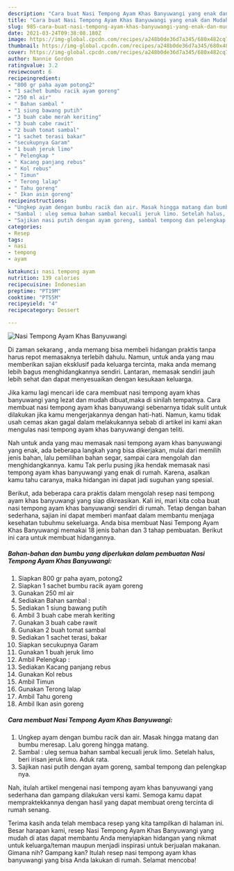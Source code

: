 ```yaml
---
description: "Cara buat Nasi Tempong Ayam Khas Banyuwangi yang enak dan Mudah Dibuat"
title: "Cara buat Nasi Tempong Ayam Khas Banyuwangi yang enak dan Mudah Dibuat"
slug: 985-cara-buat-nasi-tempong-ayam-khas-banyuwangi-yang-enak-dan-mudah-dibuat
date: 2021-03-24T09:38:08.180Z
image: https://img-global.cpcdn.com/recipes/a248b0de36d7a345/680x482cq70/nasi-tempong-ayam-khas-banyuwangi-foto-resep-utama.jpg
thumbnail: https://img-global.cpcdn.com/recipes/a248b0de36d7a345/680x482cq70/nasi-tempong-ayam-khas-banyuwangi-foto-resep-utama.jpg
cover: https://img-global.cpcdn.com/recipes/a248b0de36d7a345/680x482cq70/nasi-tempong-ayam-khas-banyuwangi-foto-resep-utama.jpg
author: Nannie Gordon
ratingvalue: 3.2
reviewcount: 6
recipeingredient:
- "800 gr paha ayam potong2"
- "1 sachet bumbu racik ayam goreng"
- "250 ml air"
- " Bahan sambal "
- "1 siung bawang putih"
- "3 buah cabe merah keriting"
- "3 buah cabe rawit"
- "2 buah tomat sambal"
- "1 sachet terasi bakar"
- "secukupnya Garam"
- "1 buah jeruk limo"
- " Pelengkap "
- " Kacang panjang rebus"
- " Kol rebus"
- " Timun"
- " Terong lalap"
- " Tahu goreng"
- " Ikan asin goreng"
recipeinstructions:
- "Ungkep ayam dengan bumbu racik dan air. Masak hingga matang dan bumbu meresap. Lalu goreng hingga matang."
- "Sambal : uleg semua bahan sambal kecuali jeruk limo. Setelah halus, beri irisan jeruk limo. Aduk rata."
- "Sajikan nasi putih dengan ayam goreng, sambal tempong dan pelengkap nya."
categories:
- Resep
tags:
- nasi
- tempong
- ayam

katakunci: nasi tempong ayam 
nutrition: 139 calories
recipecuisine: Indonesian
preptime: "PT19M"
cooktime: "PT55M"
recipeyield: "4"
recipecategory: Dessert

---
```



![Nasi Tempong Ayam Khas Banyuwangi](https://img-global.cpcdn.com/recipes/a248b0de36d7a345/680x482cq70/nasi-tempong-ayam-khas-banyuwangi-foto-resep-utama.jpg)

Di zaman  sekarang , anda memang bisa membeli hidangan praktis tanpa harus repot memasaknya terlebih dahulu. Namun, untuk anda yang mau memberikan sajian eksklusif pada keluarga tercinta, maka anda memang lebih bagus menghidangkannya sendiri. Lantaran, memasak sendiri jauh lebih sehat dan dapat menyesuaikan dengan kesukaan keluarga.

Jika kamu lagi mencari ide cara membuat nasi tempong ayam khas banyuwangi yang lezat dan mudah dibuat,maka di sinilah tempatnya. Cara membuat nasi tempong ayam khas banyuwangi  sebenarnya tidak sulit untuk dilakukan jika kamu mengerjakannya dengan hati-hati. Namun, kamu tidak usah cemas akan gagal dalam melakukannya 
sebab di artikel ini kami akan mengulas nasi tempong ayam khas banyuwangi dengan teliti.  



Nah untuk anda yang mau memasak nasi tempong ayam khas banyuwangi yang enak, ada beberapa langkah yang bisa dikerjakan, mulai dari memilih jenis bahan, lalu pemilihan bahan segar, sampai cara mengolah dan menghidangkannya. kamu Tak perlu pusing jika hendak memasak nasi tempong ayam khas banyuwangi yang enak di rumah. Karena, asalkan kamu  tahu caranya, maka hidangan ini dapat jadi suguhan yang spesial.

Berikut, ada beberapa cara praktis  dalam mengolah resep nasi tempong ayam khas banyuwangi yang siap dikreasikan. Kali ini, mari kita coba buat nasi tempong ayam khas banyuwangi sendiri di rumah. Tetap dengan bahan sederhana, sajian ini dapat memberi manfaat dalam membantu menjaga kesehatan tubuhmu sekeluarga. Anda bisa membuat Nasi Tempong Ayam Khas Banyuwangi memakai 18 jenis bahan dan 3 tahap pembuatan. Berikut ini cara untuk membuat hidangannya.

<!--inarticleads1-->

##### Bahan-bahan dan bumbu yang diperlukan dalam pembuatan Nasi Tempong Ayam Khas Banyuwangi:

1. Siapkan 800 gr paha ayam, potong2
1. Siapkan 1 sachet bumbu racik ayam goreng
1. Gunakan 250 ml air
1. Sediakan  Bahan sambal :
1. Sediakan 1 siung bawang putih
1. Ambil 3 buah cabe merah keriting
1. Gunakan 3 buah cabe rawit
1. Gunakan 2 buah tomat sambal
1. Sediakan 1 sachet terasi, bakar
1. Siapkan secukupnya Garam
1. Gunakan 1 buah jeruk limo
1. Ambil  Pelengkap :
1. Sediakan  Kacang panjang rebus
1. Gunakan  Kol rebus
1. Ambil  Timun
1. Gunakan  Terong lalap
1. Ambil  Tahu goreng
1. Ambil  Ikan asin goreng




<!--inarticleads2-->

##### Cara membuat Nasi Tempong Ayam Khas Banyuwangi:

1. Ungkep ayam dengan bumbu racik dan air. Masak hingga matang dan bumbu meresap. Lalu goreng hingga matang.
1. Sambal : uleg semua bahan sambal kecuali jeruk limo. Setelah halus, beri irisan jeruk limo. Aduk rata.
1. Sajikan nasi putih dengan ayam goreng, sambal tempong dan pelengkap nya.




Nah, itulah artikel mengenai  nasi tempong ayam khas banyuwangi  yang sederhana dan gampang dilakukan versi kami. Semoga kamu dapat mempraktekkannya dengan hasil yang dapat membuat oreng tercinta di rumah senang. 

Terima kasih anda telah membaca resep yang kita tampilkan di halaman ini. Besar harapan kami, resep  Nasi Tempong Ayam Khas Banyuwangi yang mudah di atas dapat membantu Anda menyiapkan hidangan yang nikmat untuk keluarga/teman maupun menjadi inspirasi untuk berjualan makanan. Gimana nih? Gampang kan? Itulah resep nasi tempong ayam khas banyuwangi yang bisa Anda lakukan di rumah. Selamat mencoba!

